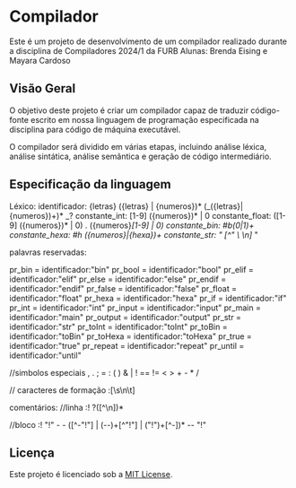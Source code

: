 # Compilador

Este é um projeto de desenvolvimento de um compilador realizado durante a disciplina de Compiladores 2024/1 da FURB
Alunas: Brenda Eising e Mayara Cardoso

## Visão Geral

O objetivo deste projeto é criar um compilador capaz de traduzir código-fonte escrito em nossa linguagem de programação especificada na disciplina para código de máquina executável.

O compilador será dividido em várias etapas, incluindo análise léxica, análise sintática, análise semântica e geração de código intermediário.

## Especificação da linguagem

Léxico: 
identificador: {letras} ({letras} | {numeros})* (_({letras}|{numeros})+)* _?
constante_int: [1-9] ({numeros})* | 0
constante_float: ([1-9] ({numeros})* | 0) \. ({numeros}*[1-9] | 0)
constante_bin: #b(0|1)+
constante_hexa: #h ({numeros}|{hexa})+
constante_str: \" [^\" \\ \n]* \"

palavras reservadas:

pr_bin = identificador:"bin"
pr_bool = identificador:"bool"
pr_elif = identificador:"elif"
pr_else = identificador:"else"
pr_endif = identificador:"endif"
pr_false = identificador:"false"
pr_float = identificador:"float"
pr_hexa = identificador:"hexa"
pr_if = identificador:"if"
pr_int = identificador:"int"
pr_input = identificador:"input"
pr_main = identificador:"main"
pr_output = identificador:"output"
pr_str = identificador:"str"
pr_toInt = identificador:"toInt"
pr_toBin = identificador:"toBin"
pr_toHexa = identificador:"toHexa"
pr_true = identificador:"true"
pr_repeat = identificador:"repeat"
pr_until = identificador:"until"

//simbolos especiais
, . ; = : ( ) & | ! == != < > + - * /

// caracteres de formação
:[\s\n\t]

comentários:
//linha
:! \?([^\n])*

//bloco
:! "!" \- \- ([^\-"!"] | (\-\-)+[^"!"] | ("!")+[^\-])* \-\- "!"

## Licença

Este projeto é licenciado sob a [MIT License](LICENSE).
